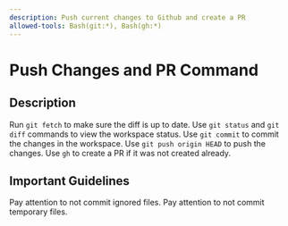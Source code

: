 ```yaml
---
description: Push current changes to Github and create a PR
allowed-tools: Bash(git:*), Bash(gh:*)
---
```


# Push Changes and PR Command

## Description

Run `git fetch` to make sure the diff is up to date.
Use `git status` and `git diff` commands to view the workspace status.
Use `git commit` to commit the changes in the workspace.
Use `git push origin HEAD` to push the changes.
Use `gh` to create a PR if it was not created already.

## Important Guidelines

Pay attention to not commit ignored files.
Pay attention to not commit temporary files.
